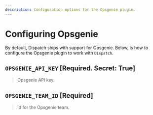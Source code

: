 ```yaml
---
description: Configuration options for the Opsgenie plugin.
---
```


# Configuring Opsgenie

By default, Dispatch ships with support for Opsgenie. Below, is how to configure the Opsgenie plugin to work with `Dispatch`.

## `OPSGENIE_API_KEY` \[Required. Secret: True\]

> Opsgenie API key.

## `OPSGENIE_TEAM_ID` \[Required\]

> Id for the Opsgenie team.


